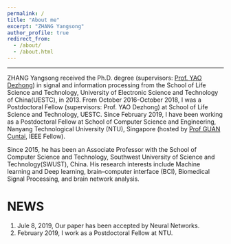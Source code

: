 ```yaml
---
permalink: /
title: "About me"
excerpt: "ZHANG Yangsong"
author_profile: true
redirect_from: 
  - /about/
  - /about.html
---
```


------
ZHANG Yangsong received the Ph.D. degree (supervisors: [Prof. YAO Dezhong](http://www.neuro.uestc.edu.cn/bci/member/yao/yao.html)) in signal and information processing from the School of Life Science and Technology, University of Electronic Science and Technology of China(UESTC), in 2013. From October 2016-October 2018, I was a Postdoctoral Fellow (supervisors: Prof. YAO Dezhong) at School of Life Science and Technology, UESTC. Since February 2019, I have been working as a Postdoctoral Fellow at School of Computer Science and Engineering, Nanyang Technological University (NTU), Singapore (hosted by [Prof GUAN Cuntai](https://www.ntu.edu.sg/home/ctguan/), IEEE Fellow).

Since 2015, he has been an Associate Professor with the School of Computer Science and Technology, Southwest University of Science and Technology(SWUST), China. His research interests include  Machine learning and Deep learning, brain–computer interface (BCI), Biomedical Signal Processing, and brain network analysis.
             


NEWS
======
1. Jule 8, 2019, Our paper has been accepted by Neural Networks.
2. February 2019, I work as a Postdoctoral Fellow at NTU.


